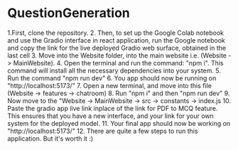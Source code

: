 # QuestionGeneration

1.First, clone the repository.
2. Then, to set up the Google Colab notebook and use the Gradio interface in react application, run the Google notebook and copy the link for the live deployed Gradio web surface, obtained in the last cell
3. Move into the Website folder, into the main website i.e. (Website -> MainWebsite).
4. Open the terminal and run the command: "npm i". This command will install all the necessary dependencies into your system.
5. Run the command "npm run dev"
6. You app should now be running on "http://localhost:5173/"
7. Open a new terminal, and move into this file (Website -> features -> chatroom)
8. Run "npm i" and then "npm run dev"
9. Now move to the "Website -> MainWebsite -> src -> constants -> index.js
10. Paste the gradio app live link inplace of the link for PDF to MCQ feature. This ensures that you have a new interface, and your link for your own system for the deployed model.
11. Your final app should now be working on "http://localhost:5173/"
12. There are quite a few steps to run this application. But it's worth it :)
